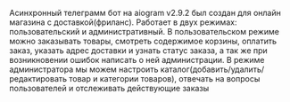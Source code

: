 Асинхронный телеграмм бот на aiogram v2.9.2 был создан для онлайн магазина с доставкой(фриланс).
Работает в двух режимах: пользовательский и административный.
В пользовательском режиме можно заказывать товары, смотреть содержимое корзины, 
оплатить заказ, указать адрес доставки и узнать статус заказа, а так же при возникновении ошибок написать о ней администрации.
В режиме администратора мы можем настроить каталог(добавить/удалить/редактировать товар и категории товаров), 
отвечать на вопросы пользователей и отслеживать действующие заказы